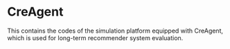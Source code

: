 # CreAgent
This contains the codes of the simulation platform  equipped with CreAgent, which is used for long-term recommender system evaluation.

